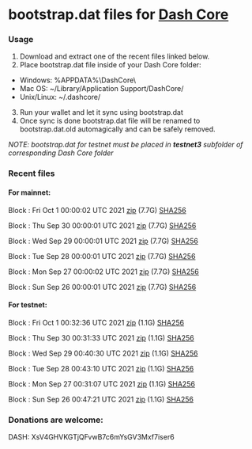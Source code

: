 # bootstrap.dat files for [Dash Core](https://github.com/dashpay/dash)

### Usage

1. Download and extract one of the recent files linked below.
2. Place bootstrap.dat file inside of your Dash Core folder:
 - Windows: %APPDATA%\DashCore\
 - Mac OS: ~/Library/Application Support/DashCore/
 - Unix/Linux: ~/.dashcore/
3. Run your wallet and let it sync using bootstrap.dat
4. Once sync is done bootstrap.dat file will be renamed to bootstrap.dat.old automagically and can be safely removed.

_NOTE: bootstrap.dat for testnet must be placed in **testnet3** subfolder of corresponding Dash Core folder_

### Recent files

#### For mainnet:

Block [](https://insight.dash.org/insight/block/): Fri Oct  1 00:00:02 UTC 2021 [zip](https://dash-bootstrap.ams3.digitaloceanspaces.com/mainnet/2021-10-01/bootstrap.dat.zip) (7.7G) [SHA256](https://dash-bootstrap.ams3.digitaloceanspaces.com/mainnet/2021-10-01/sha256.txt)

Block [](https://insight.dash.org/insight/block/): Thu Sep 30 00:00:01 UTC 2021 [zip](https://dash-bootstrap.ams3.digitaloceanspaces.com/mainnet/2021-09-30/bootstrap.dat.zip) (7.7G) [SHA256](https://dash-bootstrap.ams3.digitaloceanspaces.com/mainnet/2021-09-30/sha256.txt)

Block [](https://insight.dash.org/insight/block/): Wed Sep 29 00:00:01 UTC 2021 [zip](https://dash-bootstrap.ams3.digitaloceanspaces.com/mainnet/2021-09-29/bootstrap.dat.zip) (7.7G) [SHA256](https://dash-bootstrap.ams3.digitaloceanspaces.com/mainnet/2021-09-29/sha256.txt)

Block [](https://insight.dash.org/insight/block/): Tue Sep 28 00:00:01 UTC 2021 [zip](https://dash-bootstrap.ams3.digitaloceanspaces.com/mainnet/2021-09-28/bootstrap.dat.zip) (7.7G) [SHA256](https://dash-bootstrap.ams3.digitaloceanspaces.com/mainnet/2021-09-28/sha256.txt)

Block [](https://insight.dash.org/insight/block/): Mon Sep 27 00:00:02 UTC 2021 [zip](https://dash-bootstrap.ams3.digitaloceanspaces.com/mainnet/2021-09-27/bootstrap.dat.zip) (7.7G) [SHA256](https://dash-bootstrap.ams3.digitaloceanspaces.com/mainnet/2021-09-27/sha256.txt)

Block [](https://insight.dash.org/insight/block/): Sun Sep 26 00:00:01 UTC 2021 [zip](https://dash-bootstrap.ams3.digitaloceanspaces.com/mainnet/2021-09-26/bootstrap.dat.zip) (7.7G) [SHA256](https://dash-bootstrap.ams3.digitaloceanspaces.com/mainnet/2021-09-26/sha256.txt)


#### For testnet:

Block [](https://testnet-insight.dashevo.org/insight/block/): Fri Oct  1 00:32:36 UTC 2021 [zip](https://dash-bootstrap.ams3.digitaloceanspaces.com/testnet/2021-10-01/bootstrap.dat.zip) (1.1G) [SHA256](https://dash-bootstrap.ams3.digitaloceanspaces.com/testnet/2021-10-01/sha256.txt)

Block [](https://testnet-insight.dashevo.org/insight/block/): Thu Sep 30 00:31:33 UTC 2021 [zip](https://dash-bootstrap.ams3.digitaloceanspaces.com/testnet/2021-09-30/bootstrap.dat.zip) (1.1G) [SHA256](https://dash-bootstrap.ams3.digitaloceanspaces.com/testnet/2021-09-30/sha256.txt)

Block [](https://testnet-insight.dashevo.org/insight/block/): Wed Sep 29 00:40:30 UTC 2021 [zip](https://dash-bootstrap.ams3.digitaloceanspaces.com/testnet/2021-09-29/bootstrap.dat.zip) (1.1G) [SHA256](https://dash-bootstrap.ams3.digitaloceanspaces.com/testnet/2021-09-29/sha256.txt)

Block [](https://testnet-insight.dashevo.org/insight/block/): Tue Sep 28 00:43:10 UTC 2021 [zip](https://dash-bootstrap.ams3.digitaloceanspaces.com/testnet/2021-09-28/bootstrap.dat.zip) (1.1G) [SHA256](https://dash-bootstrap.ams3.digitaloceanspaces.com/testnet/2021-09-28/sha256.txt)

Block [](https://testnet-insight.dashevo.org/insight/block/): Mon Sep 27 00:31:07 UTC 2021 [zip](https://dash-bootstrap.ams3.digitaloceanspaces.com/testnet/2021-09-27/bootstrap.dat.zip) (1.1G) [SHA256](https://dash-bootstrap.ams3.digitaloceanspaces.com/testnet/2021-09-27/sha256.txt)

Block [](https://testnet-insight.dashevo.org/insight/block/): Sun Sep 26 00:47:21 UTC 2021 [zip](https://dash-bootstrap.ams3.digitaloceanspaces.com/testnet/2021-09-26/bootstrap.dat.zip) (1.1G) [SHA256](https://dash-bootstrap.ams3.digitaloceanspaces.com/testnet/2021-09-26/sha256.txt)


### Donations are welcome:

DASH: XsV4GHVKGTjQFvwB7c6mYsGV3Mxf7iser6
